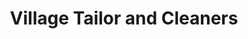 ---
title: "Village Tailor and Cleaners"
url: /prince-frederick/village-tailor-and-cleaners/
shop: Wäscherei
---